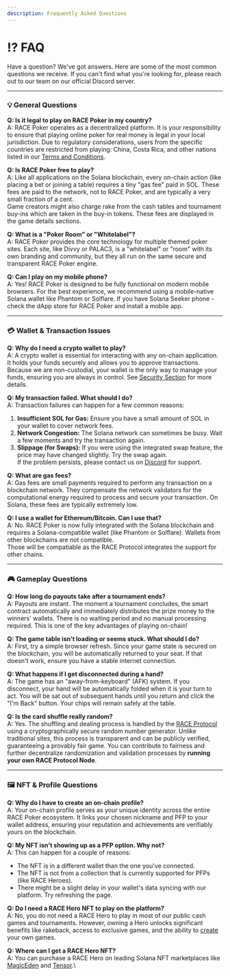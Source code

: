 ```yaml
---
description: Frequently Asked Questions
---
```


# ⁉️ FAQ

Have a question? We've got answers. Here are some of the most common questions we receive. If you can't find what you're looking for, please reach out to our team on our official Discord server.

***

### 💡 **General Questions**

**Q: Is it legal to play on RACE Poker in my country?**\
A: RACE Poker operates as a decentralized platform. It is your responsibility to ensure that playing online poker for real money is legal in your local jurisdiction. Due to regulatory considerations, users from the specific countries are restricted from playing: China, Costa Rica, and other nations listed in our [Terms and Conditions](https://race.poker/privacy_policy).

**Q: Is RACE Poker free to play?**\
A: Like all applications on the Solana blockchain, every on-chain action (like placing a bet or joining a table) requires a tiny "gas fee" paid in SOL. These fees are paid to the network, not to RACE Poker, and are typically a very small fraction of a cent. \
Game creators might also charge rake from the cash tables and tournament buy-ins which are taken in the buy-in tokens. These fees are displayed in the game details sections.

**Q: What is a "Poker Room" or "Whitelabel"?**\
A: RACE Poker provides the core technology for multiple themed poker sites. Each site, like Divvy or PALAC3, is a "whitelabel" or "room" with its own branding and community, but they all run on the same secure and transparent RACE Poker engine.

**Q: Can I play on my mobile phone?**\
A: Yes! RACE Poker is designed to be fully functional on modern mobile browsers. For the best experience, we recommend using a mobile-native Solana wallet like Phantom or Solflare. If you have Solana Seeker phone - check the dApp store for RACE Poker and install a mobile app.

***

### 💳 **Wallet & Transaction Issues**

**Q: Why do I need a crypto wallet to play?**\
A: A crypto wallet is essential for interacting with any on-chain application. It holds your funds securely and allows you to approve transactions. Because we are non-custodial, your wallet is the only way to manage your funds, ensuring you are always in control. See [Security Section](security.md) for more details.

**Q: My transaction failed. What should I do?**\
A: Transaction failures can happen for a few common reasons:

1. **Insufficient SOL for Gas:** Ensure you have a small amount of SOL in your wallet to cover network fees.
2. **Network Congestion:** The Solana network can sometimes be busy. Wait a few moments and try the transaction again.
3. **Slippage (for Swaps):** If you were using the integrated swap feature, the price may have changed slightly. Try the swap again.\
   If the problem persists, please contact us on [Discord](https://discord.gg/tBGZ4kaQBB) for support.

**Q: What are gas fees?**\
A: Gas fees are small payments required to perform any transaction on a blockchain network. They compensate the network validators for the computational energy required to process and secure your transaction. On Solana, these fees are typically extremely low.

**Q: I use a wallet for Ethereum/Bitcoin. Can I use that?**\
A: No. RACE Poker is now fully integrated with the Solana blockchain and requires a Solana-compatible wallet (like Phantom or Solflare). Wallets from other blockchains are not compatible.\
Those will be compatiable as the RACE Protocol integrates the support for other chains.

***

### 🎮 **Gameplay Questions**

**Q: How long do payouts take after a tournament ends?**\
A: Payouts are instant. The moment a tournament concludes, the smart contract automatically and immediately distributes the prize money to the winners' wallets. There is no waiting period and no manual processing required. This is one of the key advantages of playing on-chain!

**Q: The game table isn't loading or seems stuck. What should I do?**\
A: First, try a simple browser refresh. Since your game state is secured on the blockchain, you will be automatically returned to your seat. If that doesn't work, ensure you have a stable internet connection.

**Q: What happens if I get disconnected during a hand?**\
A: The game has an "away-from-keyboard" (AFK) system. If you disconnect, your hand will be automatically folded when it is your turn to act. You will be sat out of subsequent hands until you return and click the "I'm Back" button. Your chips will remain safely at the table.

**Q: Is the card shuffle really random?**\
A: Yes. The shuffling and dealing process is handled by the [RACE Protocol](broken-reference) using a cryptographically secure random number generator. Unlike traditional sites, this process is transparent and can be publicly verified, guaranteeing a provably fair game. You can contribute to fairness and further decentralize randomization and validation processes by **running your own RACE Protocol Node**.&#x20;

***

### 🖼️ **NFT & Profile Questions**

**Q: Why do I have to create an on-chain profile?**\
A: Your on-chain profile serves as your unique identity across the entire RACE Poker ecosystem. It links your chosen nickname and PFP to your wallet address, ensuring your reputation and achievements are verifiably yours on the blockchain.

**Q: My NFT isn't showing up as a PFP option. Why not?**\
A: This can happen for a couple of reasons:

* The NFT is in a different wallet than the one you've connected.
* The NFT is not from a collection that is currently supported for PFPs (like RACE Heroes).
* There might be a slight delay in your wallet's data syncing with our platform. Try refreshing the page.

**Q: Do I need a RACE Hero NFT to play on the platform?**\
A: No, you do not need a RACE Hero to play in most of our public cash games and tournaments. However, owning a Hero unlocks significant benefits like rakeback, access to exclusive games, and the ability to [create](create-games.md) your own games.

**Q: Where can I get a RACE Hero NFT?**\
A: You can purchase a RACE Hero on leading Solana NFT marketplaces like [MagicEden](https://magiceden.io/marketplace/race_heroes) and [Tensor](https://www.tensor.trade/trade/raceheroes).\
